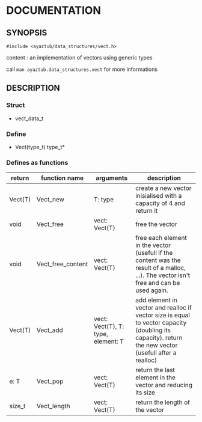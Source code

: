 # DOCUMENTATION

## SYNOPSIS

`#include <ayaztub/data_structures/vect.h>`

content : an implementation of vectors using generic types

call `man ayaztub.data_structures.vect` for more informations

## DESCRIPTION

### Struct

- vect\_data\_t

### Define

* Vect(type\_t) type\_t\*

### Defines as functions

|return|function name|arguments|description|
|------|-------------|---------|-----------|
|Vect(T)|Vect\_new|T: type|create a new vector inisialised with a capacity of 4 and return it|
|void|Vect\_free|vect: Vect(T)|free the vector|
|void|Vect\_free\_content|vect: Vect(T)|free each element in the vector (usefull if the content was the result of a malloc, ...). The vector isn't free and can be used again.|
|Vect(T)|Vect\_add|vect: Vect(T), T: type, element: T|add element in vector and realloc if vector size is equal to vector capacity (doubling its capacity). return the new vector (usefull after a realloc)|
|e: T|Vect\_pop|vect: Vect(T)|return the last element in the vector and reducing its size|
|size\_t|Vect\_length|vect: Vect(T)|return the length of the vector|

